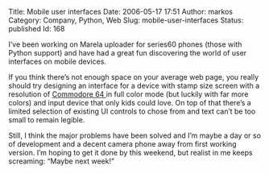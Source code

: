 Title: Mobile user interfaces
Date: 2006-05-17 17:51
Author: markos
Category: Company, Python, Web
Slug: mobile-user-interfaces
Status: published
Id: 168

<div>
 <p>
  I’ve been working on Marela uploader for series60 phones (those with Python support) and have had a great fun discovering the world of user interfaces on mobile devices.
 </p>
 <p>
  If you think there’s not enough space on your average web page, you really should try designing an interface for a device with stamp size screen with a resolution of
  <a href="http://www.c64.com/">
   Commodore 64
  </a>
  in full color mode (but luckily with far more colors) and input device that only kids could love. On top of that there’s a limited selection of existing UI controls to chose from and text can’t be too small to remain legible.
 </p>
 <p>
  Still, I think the major problems have been solved and I’m maybe a day or so of development and a decent camera phone away from first working version. I’m hoping to get it done by this weekend, but realist in me keeps screaming: “Maybe next week!”
 </p>
</div>
